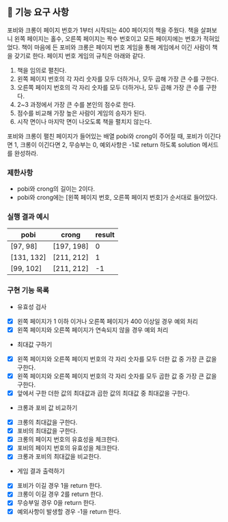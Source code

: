 ## 🚀 기능 요구 사항

포비와 크롱이 페이지 번호가 1부터 시작되는 400 페이지의 책을 주웠다. 책을 살펴보니 왼쪽 페이지는 홀수, 오른쪽 페이지는 짝수 번호이고 모든 페이지에는 번호가 적혀있었다. 책이 마음에 든 포비와 크롱은 페이지 번호 게임을 통해 게임에서 이긴 사람이 책을 갖기로 한다. 페이지 번호 게임의 규칙은 아래와 같다.

1. 책을 임의로 펼친다.
2. 왼쪽 페이지 번호의 각 자리 숫자를 모두 더하거나, 모두 곱해 가장 큰 수를 구한다.
3. 오른쪽 페이지 번호의 각 자리 숫자를 모두 더하거나, 모두 곱해 가장 큰 수를 구한다.
4. 2~3 과정에서 가장 큰 수를 본인의 점수로 한다.
5. 점수를 비교해 가장 높은 사람이 게임의 승자가 된다.
6. 시작 면이나 마지막 면이 나오도록 책을 펼치지 않는다.

포비와 크롱이 펼친 페이지가 들어있는 배열 pobi와 crong이 주어질 때, 포비가 이긴다면 1, 크롱이 이긴다면 2, 무승부는 0, 예외사항은 -1로 return 하도록 solution 메서드를 완성하라.

### 제한사항

- pobi와 crong의 길이는 2이다.
- pobi와 crong에는 [왼쪽 페이지 번호, 오른쪽 페이지 번호]가 순서대로 들어있다.

### 실행 결과 예시

| pobi       | crong      | result |
| ---------- | ---------- | ------ |
| [97, 98]   | [197, 198] | 0      |
| [131, 132] | [211, 212] | 1      |
| [99, 102]  | [211, 212] | -1     |

### 구현 기능 목록

- 유효성 검사
- [x] 왼쪽 페이지가 1 이하 이거나 오른쪽 페이지가 400 이상일 경우 예외 처리
- [x] 왼쪽 페이지와 오른쪽 페이지가 연속되지 않을 경우 예외 처리

- 최대값 구하기
- [x] 왼쪽 페이지와 오른쪽 페이지 번호의 각 자리 숫자를 모두 더한 값 중 가장 큰 값을 구한다.
- [x] 왼쪽 페이지와 오른쪽 페이지 번호의 각 자리 숫자를 모두 곱한 값 중 가장 큰 값을 구한다.
- [x] 앞에서 구한 더한 값의 최대값과 곱한 값의 최대값 중 최대값을 구한다.

- 크롱과 포비 값 비교하기
- [x] 크롱의 최대값을 구한다.
- [x] 포비의 최대값을 구한다.
- [x] 크롱의 페이지 번호의 유효성을 체크한다.
- [x] 포비의 페이지 번호의 유효성을 체크한다.
- [x] 크롱과 포비의 최대값을 비교한다.

- 게임 결과 출력하기
- [x] 포비가 이길 경우 1을 return 한다.
- [x] 크롱이 이길 경우 2를 return 한다.
- [x] 무승부일 경우 0을 return 한다.
- [x] 예외사항이 발생할 경우 -1을 return 한다.

